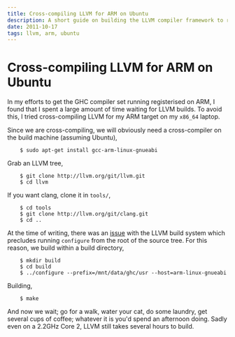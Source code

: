 ```yaml
---
title: Cross-compiling LLVM for ARM on Ubuntu
description: A short guide on building the LLVM compiler framework to run on an ARM target
date: 2011-10-17
tags: llvm, arm, ubuntu
---
```


# Cross-compiling LLVM for ARM on Ubuntu

In my efforts to get the GHC compiler set running registerised on ARM, I found
that I spent a large amount of time waiting for LLVM builds. To avoid this, I
tried cross-compiling LLVM for my ARM target on my `x86_64` laptop.

Since we are cross-compiling, we will obviously need a cross-compiler on the
build machine (assuming Ubuntu),

        $ sudo apt-get install gcc-arm-linux-gnueabi

Grab an LLVM tree,

        $ git clone http://llvm.org/git/llvm.git
        $ cd llvm

If you want clang, clone it in `tools/`,
        
        $ cd tools
        $ git clone http://llvm.org/git/clang.git
        $ cd ..

At the time of writing, there was an
[issue](http://comments.gmane.org/gmane.comp.compilers.clang.devel/11458) with
the LLVM build system which precludes running `configure` from the root of the
source tree. For this reason, we build within a build directory,

        $ mkdir build
        $ cd build
        $ ../configure --prefix=/mnt/data/ghc/usr --host=arm-linux-gnueabi

Building,

        $ make

And now we wait; go for a walk, water your cat, do some laundry, get several
cups of coffee; whatever it is you'd spend an afternoon doing. Sadly even on a
2.2GHz Core 2, LLVM still takes several hours to build.


